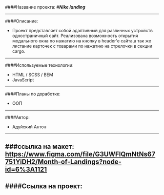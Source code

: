 ####Название проекта: 
#___Nike landing___

---
####Описание: 
- Проект представляет собой адаптивный для различных устройств одностраничный сайт. Реализована возможность открытия модального окна по нажатию на кнопку в header'e сайта,а так же листание карточек с товарами по нажатию на стрелочки в секции cargo.
___
####Используемые технологии: 
- HTML / SCSS / BEM
- JavaScript
---
####Планы по доработке: 
- ООП
---
####Автор: 
- Адуйский Антон 
---
###ссылка на макет: https://www.figma.com/file/G3UWFlQmNtNs67751YiDH2/Month-of-Landings?node-id=6%3A1121
---
####Ссылка на проект: 
-  
